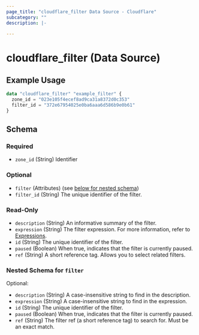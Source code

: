 ```yaml
---
page_title: "cloudflare_filter Data Source - Cloudflare"
subcategory: ""
description: |-
  
---
```


# cloudflare_filter (Data Source)



## Example Usage

```terraform
data "cloudflare_filter" "example_filter" {
  zone_id = "023e105f4ecef8ad9ca31a8372d0c353"
  filter_id = "372e67954025e0ba6aaa6d586b9e0b61"
}
```

<!-- schema generated by tfplugindocs -->
## Schema

### Required

- `zone_id` (String) Identifier

### Optional

- `filter` (Attributes) (see [below for nested schema](#nestedatt--filter))
- `filter_id` (String) The unique identifier of the filter.

### Read-Only

- `description` (String) An informative summary of the filter.
- `expression` (String) The filter expression. For more information, refer to [Expressions](https://developers.cloudflare.com/ruleset-engine/rules-language/expressions/).
- `id` (String) The unique identifier of the filter.
- `paused` (Boolean) When true, indicates that the filter is currently paused.
- `ref` (String) A short reference tag. Allows you to select related filters.

<a id="nestedatt--filter"></a>
### Nested Schema for `filter`

Optional:

- `description` (String) A case-insensitive string to find in the description.
- `expression` (String) A case-insensitive string to find in the expression.
- `id` (String) The unique identifier of the filter.
- `paused` (Boolean) When true, indicates that the filter is currently paused.
- `ref` (String) The filter ref (a short reference tag) to search for. Must be an exact match.


